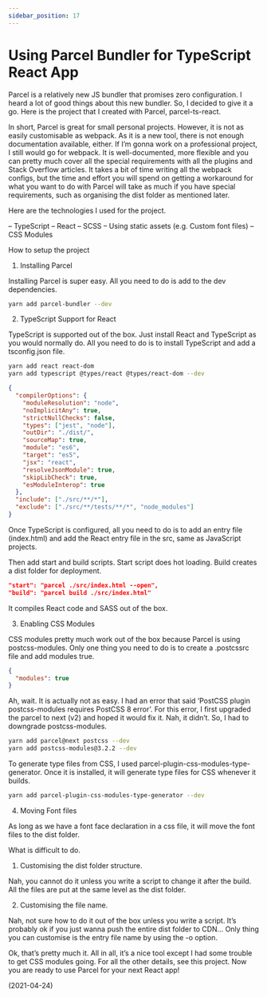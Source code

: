```yaml
---
sidebar_position: 17
---
```


# Using Parcel Bundler for TypeScript React App

Parcel is a relatively new JS bundler that promises zero configuration. I heard a lot of good things about this new bundler. So, I decided to give it a go. Here is the project that I created with Parcel, parcel-ts-react.

In short, Parcel is great for small personal projects. However, it is not as easily customisable as webpack. As it is a new tool, there is not enough documentation available, either. If I’m gonna work on a professional project, I still would go for webpack. It is well-documented, more flexible and you can pretty much cover all the special requirements with all the plugins and Stack Overflow articles. It takes a bit of time writing all the webpack configs, but the time and effort you will spend on getting a workaround for what you want to do with Parcel will take as much if you have special requirements, such as organising the dist folder as mentioned later.

Here are the technologies I used for the project.

– TypeScript
– React
– SCSS
– Using static assets (e.g. Custom font files)
– CSS Modules

How to setup the project

1. Installing Parcel

Installing Parcel is super easy. All you need to do is add to the dev dependencies.

```bash
yarn add parcel-bundler --dev
```

2. TypeScript Support for React

TypeScript is supported out of the box. Just install React and TypeScript as you would normally do. All you need to do is to install TypeScript and add a tsconfig.json file.

```bash
yarn add react react-dom
yarn add typescript @types/react @types/react-dom --dev
```

```json
{
  "compilerOptions": {
    "moduleResolution": "node",
    "noImplicitAny": true,
    "strictNullChecks": false,
    "types": ["jest", "node"],
    "outDir": "./dist/",
    "sourceMap": true,
    "module": "es6",
    "target": "es5",
    "jsx": "react",
    "resolveJsonModule": true,
    "skipLibCheck": true,
    "esModuleInterop": true
  },
  "include": ["./src/**/*"],
  "exclude": ["./src/**/tests/**/*", "node_modules"]
}
```

Once TypeScript is configured, all you need to do is to add an entry file (index.html) and add the React entry file in the src, same as JavaScript projects.

Then add start and build scripts. Start script does hot loading. Build creates a dist folder for deployment.

```json
"start": "parcel ./src/index.html --open",
"build": "parcel build ./src/index.html"
```

It compiles React code and SASS out of the box.

3. Enabling CSS Modules

CSS modules pretty much work out of the box because Parcel is using postcss-modules. Only one thing you need to do is to create a .postcssrc file and add modules true.

```json
{
  "modules": true
}
```

Ah, wait. It is actually not as easy. I had an error that said ‘PostCSS plugin postcss-modules requires PostCSS 8 error’. For this error, I first upgraded the parcel to next (v2) and hoped it would fix it. Nah, it didn’t. So, I had to downgrade postcss-modules.

```bash
yarn add parcel@next postcss --dev
yarn add postcss-modules@3.2.2 --dev
```

To generate type files from CSS, I used parcel-plugin-css-modules-type-generator. Once it is installed, it will generate type files for CSS whenever it builds.

```bash
yarn add parcel-plugin-css-modules-type-generator --dev
```

4. Moving Font files

As long as we have a font face declaration in a css file, it will move the font files to the dist folder.

What is difficult to do.

1. Customising the dist folder structure.

Nah, you cannot do it unless you write a script to change it after the build. All the files are put at the same level as the dist folder.

2. Customising the file name.

Nah, not sure how to do it out of the box unless you write a script. It’s probably ok if you just wanna push the entire dist folder to CDN… Only thing you can customise is the entry file name by using the -o option.

Ok, that’s pretty much it. All in all, it’s a nice tool except I had some trouble to get CSS modules going. For all the other details, see this project. Now you are ready to use Parcel for your next React app!

(2021-04-24)
